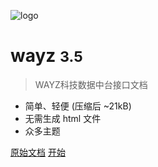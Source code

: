 ![logo](http://location-dev.newayz.com/aimap-gl-chengyun/docs/favicon.ico)

# wayz <small>3.5</small>

> WAYZ科技数据中台接口文档

- 简单、轻便 (压缩后 ~21kB)
- 无需生成 html 文件
- 众多主题

[原始文档](https://document.newayz.com/p/6053124a1b4963000160f29a)
[开始](#docsify)